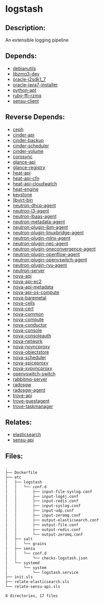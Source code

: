 # logstash

## Description:

An extensible logging pipeline

## Depends:

  -  [debianutils](salt/debianutils)
  -  [libzmq3-dev](salt/libzmq3-dev)
  -  [oracle-j2sdk1\_7](salt/oracle-j2sdk1_7)
  -  [oracle-java7-installer](salt/oracle-java7-installer)
  -  [python-apt](salt/python-apt)
  -  [ruby-ffi-rzmq](salt/ruby-ffi-rzmq)
  -  [sensu-client](salt/sensu-client)

## Reverse Depends:

  -  [ceph](salt/ceph)
  -  [cinder-api](salt/cinder-api)
  -  [cinder-backup](salt/cinder-backup)
  -  [cinder-scheduler](salt/cinder-scheduler)
  -  [cinder-volume](salt/cinder-volume)
  -  [corosync](salt/corosync)
  -  [glance-api](salt/glance-api)
  -  [glance-registry](salt/glance-registry)
  -  [heat-api](salt/heat-api)
  -  [heat-api-cfn](salt/heat-api-cfn)
  -  [heat-api-cloudwatch](salt/heat-api-cloudwatch)
  -  [heat-engine](salt/heat-engine)
  -  [keystone](salt/keystone)
  -  [libvirt-bin](salt/libvirt-bin)
  -  [neutron-dhcp-agent](salt/neutron-dhcp-agent)
  -  [neutron-l3-agent](salt/neutron-l3-agent)
  -  [neutron-lbaas-agent](salt/neutron-lbaas-agent)
  -  [neutron-metadata-agent](salt/neutron-metadata-agent)
  -  [neutron-plugin-ibm-agent](salt/neutron-plugin-ibm-agent)
  -  [neutron-plugin-linuxbridge-agent](salt/neutron-plugin-linuxbridge-agent)
  -  [neutron-plugin-mlnx-agent](salt/neutron-plugin-mlnx-agent)
  -  [neutron-plugin-nec-agent](salt/neutron-plugin-nec-agent)
  -  [neutron-plugin-oneconvergence-agent](salt/neutron-plugin-oneconvergence-agent)
  -  [neutron-plugin-openflow-agent](salt/neutron-plugin-openflow-agent)
  -  [neutron-plugin-openvswitch-agent](salt/neutron-plugin-openvswitch-agent)
  -  [neutron-plugin-ryu-agent](salt/neutron-plugin-ryu-agent)
  -  [neutron-server](salt/neutron-server)
  -  [nova-api](salt/nova-api)
  -  [nova-api-ec2](salt/nova-api-ec2)
  -  [nova-api-metadata](salt/nova-api-metadata)
  -  [nova-api-os-compute](salt/nova-api-os-compute)
  -  [nova-baremetal](salt/nova-baremetal)
  -  [nova-cells](salt/nova-cells)
  -  [nova-cert](salt/nova-cert)
  -  [nova-common](salt/nova-common)
  -  [nova-compute](salt/nova-compute)
  -  [nova-conductor](salt/nova-conductor)
  -  [nova-console](salt/nova-console)
  -  [nova-consoleauth](salt/nova-consoleauth)
  -  [nova-network](salt/nova-network)
  -  [nova-novncproxy](salt/nova-novncproxy)
  -  [nova-objectstore](salt/nova-objectstore)
  -  [nova-scheduler](salt/nova-scheduler)
  -  [nova-spiceproxy](salt/nova-spiceproxy)
  -  [nova-xvpvncproxy](salt/nova-xvpvncproxy)
  -  [openvswitch-switch](salt/openvswitch-switch)
  -  [rabbitmq-server](salt/rabbitmq-server)
  -  [radosgw](salt/radosgw)
  -  [radosgw-agent](salt/radosgw-agent)
  -  [trove-api](salt/trove-api)
  -  [trove-guestagent](salt/trove-guestagent)
  -  [trove-taskmanager](salt/trove-taskmanager)

## Relates:

  -  [elasticsearch](salt/elasticsearch)
  -  [sensu-api](salt/sensu-api)

## Files:

```bash
.
├── Dockerfile
├── etc
│   ├── logstash
│   │   └── conf.d
│   │       ├── input-file-syslog.conf
│   │       ├── input-log4j.conf
│   │       ├── input-redis.conf
│   │       ├── input-syslog.conf
│   │       ├── input-udp.conf
│   │       ├── input-zeromq.conf
│   │       ├── output-elasticsearch.conf
│   │       ├── output-file.conf
│   │       ├── output-redis.conf
│   │       └── output-zeromq.conf
│   ├── salt
│   │   └── grains
│   ├── sensu
│   │   └── conf.d
│   │       └── checks-logstash.json
│   └── systemd
│       └── system
│           └── logstash.service
├── init.sls
├── relate-elasticsearch.sls
└── relate-sensu-api.sls

8 directories, 17 files
```
